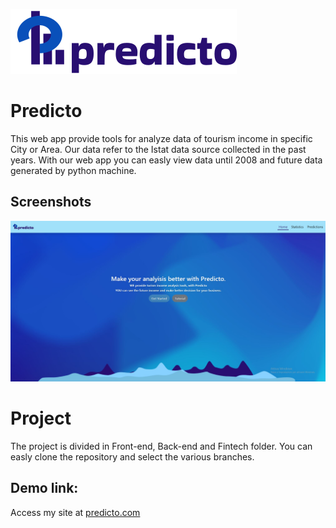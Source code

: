 ![Logo](logo-predicto.svg)

# Predicto

This web app provide tools for analyze data of tourism income in specific City or Area.
Our data refer to the Istat data source collected in the past years.
With our web app you can easly view data until 2008 and future data generated by python machine.

## Screenshots

![App Screenshot](screen01.JPG)

# Project

The project is divided in Front-end, Back-end and Fintech folder.
You can easly clone the repository and select the various branches.

## Demo link:

Access my site at [predicto.com](https://localhost)
